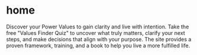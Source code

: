 # home
Discover your Power Values to gain clarity and live with intention. Take the free "Values Finder Quiz" to uncover what truly matters, clarify your next steps, and make decisions that align with your purpose. The site provides a proven framework, training, and a book to help you live a more fulfilled life.
